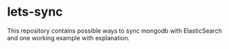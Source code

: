 # lets-sync
This repository contains possible ways to sync mongodb with ElasticSearch and one working example with explanation.
